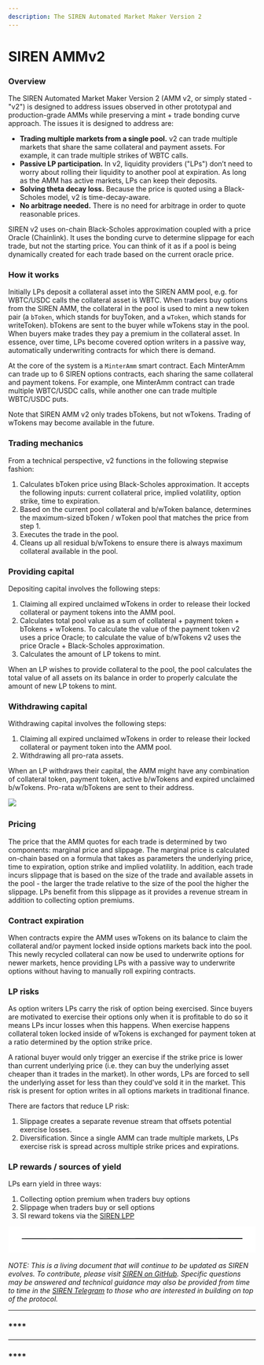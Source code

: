 ```yaml
---
description: The SIREN Automated Market Maker Version 2
---
```


# SIREN AMMv2

### Overview

The SIREN Automated Market Maker Version 2 \(AMM v2, or simply stated - "v2"\) is designed to address issues observed in other prototypal and production-grade AMMs while preserving a mint + trade bonding curve approach. The issues it is designed to address are:

* **Trading multiple markets from a single pool.** v2 can trade multiple markets that share the same collateral and payment assets. For example, it can trade multiple strikes of WBTC calls.
* **Passive LP participation.** In v2, liquidity providers \("LPs"\) don’t need to worry about rolling their liquidity to another pool at expiration. As long as the AMM has active markets, LPs can keep their deposits.
* **Solving theta decay loss.** Because the price is quoted using a Black-Scholes model, v2 is time-decay-aware.
* **No arbitrage needed.** There is no need for arbitrage in order to quote reasonable prices.

SIREN v2 uses on-chain Black-Scholes approximation coupled with a price Oracle \(Chainlink\). It uses the bonding curve to determine slippage for each trade, but not the starting price. You can think of it as if a pool is being dynamically created for each trade based on the current oracle price.

### **How it works**

Initially LPs deposit a collateral asset into the SIREN AMM pool, e.g. for WBTC/USDC calls the collateral asset is WBTC. When traders buy options from the SIREN AMM, the collateral in the pool is used to mint a new token pair \(a `bToken`, which stands for buyToken, and a `wToken`, which stands for writeToken\). bTokens are sent to the buyer while wTokens stay in the pool. When buyers make trades they pay a premium in the collateral asset. In essence, over time, LPs become covered option writers in a passive way, automatically underwriting contracts for which there is demand.

At the core of the system is a `MinterAmm` smart contract. Each MinterAmm can trade up to 6 SIREN options contracts, each sharing the same collateral and payment tokens. For example, one MinterAmm contract can trade multiple WBTC/USDC calls, while another one can trade multiple WBTC/USDC puts.

Note that SIREN AMM v2 only trades bTokens, but not wTokens. Trading of wTokens may become available in the future.

### **Trading mechanics**

From a technical perspective, v2 functions in the following stepwise fashion:

1. Calculates bToken price using Black-Scholes approximation. It accepts the following inputs: current collateral price, implied volatility, option strike, time to expiration.
2. Based on the current pool collateral and b/wToken balance, determines the maximum-sized bToken / wToken pool that matches the price from step 1.
3. Executes the trade in the pool.
4. Cleans up all residual b/wTokens to ensure there is always maximum collateral available in the pool.

### **Providing capital**

Depositing capital involves the following steps:

1. Claiming all expired unclaimed wTokens in order to release their locked collateral or payment tokens into the AMM pool.
2. Calculates total pool value as a sum of collateral + payment token + bTokens + wTokens. To calculate the value of the payment token v2 uses a price Oracle; to calculate the value of b/wTokens v2 uses the price Oracle + Black-Scholes approximation.
3. Calculates the amount of LP tokens to mint.

When an LP wishes to provide collateral to the pool, the pool calculates the total value of all assets on its balance in order to properly calculate the amount of new LP tokens to mint. 

### **Withdrawing capital**

Withdrawing capital involves the following steps:

1. Claiming all expired unclaimed wTokens in order to release their locked collateral or payment token into the AMM pool.
2. Withdrawing all pro-rata assets.

When an LP withdraws their capital, the AMM might have any combination of collateral token, payment token, active b/wTokens and expired unclaimed b/wTokens. Pro-rata w/bTokens are sent to their address.

![](https://docs.google.com/drawings/u/0/d/s9a8nH8V_7Jtu9CB-HVwIlg/image?w=506&h=361&rev=1&ac=1&parent=1fJw3DA1aLUfiivW16HC8TUGruvmxQKmzL7h0UvuD9gU)

### **Pricing**

The price that the AMM quotes for each trade is determined by two components: marginal price and slippage. The marginal price is calculated on-chain based on a formula that takes as parameters the underlying price, time to expiration, option strike and implied volatility. In addition, each trade incurs slippage that is based on the size of the trade and available assets in the pool - the larger the trade relative to the size of the pool the higher the slippage. LPs benefit from this slippage as it provides a revenue stream in addition to collecting option premiums.

### **Contract expiration**

When contracts expire the AMM uses wTokens on its balance to claim the collateral and/or payment locked inside options markets back into the pool. This newly recycled collateral can now be used to underwrite options for newer markets, hence providing LPs with a passive way to underwrite options without having to manually roll expiring contracts.

### **LP risks**

As option writers LPs carry the risk of option being exercised. Since buyers are motivated to exercise their options only when it is profitable to do so it means LPs incur losses when this happens. When exercise happens collateral token locked inside of wTokens is exchanged for payment token at a ratio determined by the option strike price. 

A rational buyer would only trigger an exercise if the strike price is lower than current underlying price \(i.e. they can buy the underlying asset cheaper than it trades in the market\). In other words, LPs are forced to sell the underlying asset for less than they could've sold it in the market. This risk is present for option writes in all options markets in traditional finance.

There are factors that reduce LP risk:

1. Slippage creates a separate revenue stream that offsets potential exercise losses.
2. Diversification. Since a single AMM can trade multiple markets, LPs exercise risk is spread across multiple strike prices and expirations.

### **LP rewards / sources of yield**

LPs earn yield in three ways:

1. Collecting option premium when traders buy options
2. Slippage when traders buy or sell options
3. SI reward tokens via the [SIREN LPP](https://sirenmarkets.medium.com/expanding-the-siren-lpp-c69969e25d41)

![](.gitbook/assets/image.png)

_NOTE: This is a living document that will continue to be updated as SIREN evolves. To contribute, please visit_ [_SIREN on GitHub_](https://github.com/sirenmarkets/core)_. Specific questions may be answered and technical guidance may also be provided from time to time in the_ [_SIREN Telegram_](https://t.me/sirenmarkets) _to those who are interested in building on top of the protocol._  
  
  
****

### \*\*\*\*

  
****

###  ****

  
  



